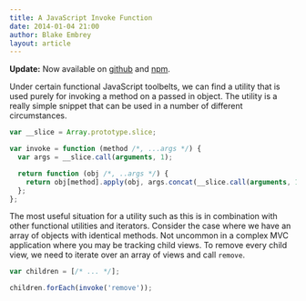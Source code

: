 ```yaml
---
title: A JavaScript Invoke Function
date: 2014-01-04 21:00
author: Blake Embrey
layout: article
---
```


**Update:** Now available on [github](https://github.com/blakeembrey/invoke) and [npm](https://www.npmjs.org/package/util-invoke).

Under certain functional JavaScript toolbelts, we can find a utility that is used purely for invoking a method on a passed in object. The utility is a really simple snippet that can be used in a number of different circumstances.

```javascript
var __slice = Array.prototype.slice;

var invoke = function (method /*, ...args */) {
  var args = __slice.call(arguments, 1);

  return function (obj /*, ..args */) {
    return obj[method].apply(obj, args.concat(__slice.call(arguments, 1)));
  };
};
```

The most useful situation for a utility such as this is in combination with other functional utilities and iterators. Consider the case where we have an array of objects with identical methods. Not uncommon in a complex MVC application where you may be tracking child views. To remove every child view, we need to iterate over an array of views and call `remove`.

```javascript
var children = [/* ... */];

children.forEach(invoke('remove'));
```
